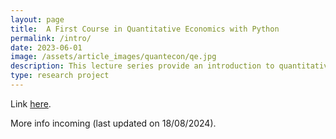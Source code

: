 ```yaml
---
layout: page
title:  A First Course in Quantitative Economics with Python
permalink: /intro/
date: 2023-06-01
image: /assets/article_images/quantecon/qe.jpg
description: This lecture series provide an introduction to quantitative economics using Python.
type: research project
---
```


Link [here](https://intro.quantecon.org).

More info incoming (last updated on 18/08/2024).